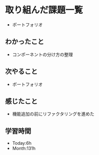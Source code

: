 # 取り組んだ課題一覧
- ポートフォリオ
## わかったこと
- コンポーネントの分け方の整理
## 次やること
- ポートフォリオ
## 感じたこと
- 機能追加の前にリファクタリングを進めた
## 学習時間
- Today:6h
- Month:131h

